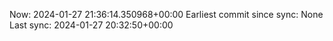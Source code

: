 Now: 2024-01-27 21:36:14.350968+00:00 Earliest commit since sync: None Last sync: 2024-01-27 20:32:50+00:00
